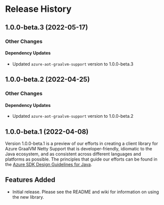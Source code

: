 # Release History

## 1.0.0-beta.3 (2022-05-17)

### Other Changes

#### Dependency Updates
- Updated `azure-aot-graalvm-support` version to 1.0.0-beta.3

## 1.0.0-beta.2 (2022-04-25)

### Other Changes

#### Dependency Updates
- Updated `azure-aot-graalvm-support` version to 1.0.0-beta.2

## 1.0.0-beta.1 (2022-04-08)

Version 1.0.0-beta.1 is a preview of our efforts in creating a client library for Azure GraalVM Netty Support that is
developer-friendly, idiomatic to the Java ecosystem, and as consistent across different languages and platforms as
possible. The principles that guide our efforts can be found in the
[Azure SDK Design Guidelines for Java](https://azure.github.io/azure-sdk/java_introduction.html).

## Features Added
- Initial release. Please see the README and wiki for information on using the new library.
